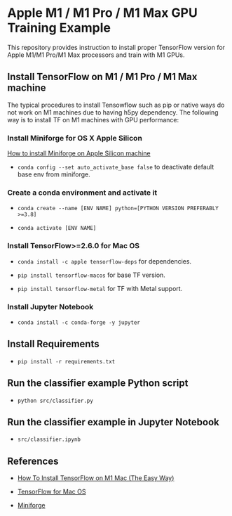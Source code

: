 # Apple M1 / M1 Pro / M1 Max GPU Training Example

This repository provides instruction to install proper TensorFlow version for Apple M1/M1 Pro/M1 Max processors and train with M1 GPUs.

## Install TensorFlow on M1 / M1 Pro / M1 Max machine

The typical procedures to install Tensowflow such as pip or native ways do not work on M1 machines due to having h5py dependency. The following way is to install TF on M1 machines with GPU performance:

### Install Miniforge for OS X Apple Silicon

[How to install Miniforge on Apple Silicon machine](https://github.com/conda-forge/miniforge)

* `conda config --set auto_activate_base false` to deactivate default base env from miniforge.

### Create a conda environment and activate it

* `conda create --name [ENV NAME] python=[PYTHON VERSION PREFERABLY >=3.8]`

* `conda activate [ENV NAME]`

### Install TensorFlow>=2.6.0 for Mac OS

* `conda install -c apple tensorflow-deps` for dependencies.

* `pip install tensorflow-macos` for base TF version.

* `pip install tensorflow-metal` for TF with Metal support.

### Install Jupyter Notebook

* `conda install -c conda-forge -y jupyter`

## Install Requirements

* `pip install -r requirements.txt`

## Run the classifier example Python script

* `python src/classifier.py`

## Run the classifier example in Jupyter Notebook

* `src/classifier.ipynb`

## References

* [How To Install TensorFlow on M1 Mac (The Easy Way)](https://caffeinedev.medium.com/how-to-install-tensorflow-on-m1-mac-8e9b91d93706)

* [TensorFlow for Mac OS](https://www.tensorflow.org/install/mac)

* [Miniforge](https://github.com/conda-forge/miniforge)
